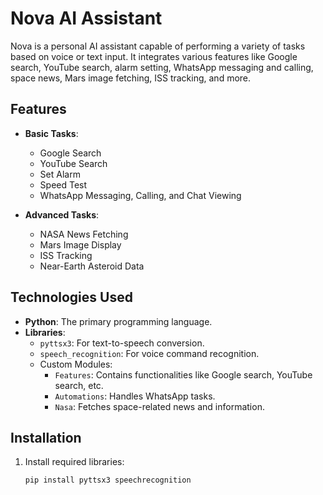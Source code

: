 # Nova AI Assistant

Nova is a personal AI assistant capable of performing a variety of tasks based on voice or text input. It integrates various features like Google search, YouTube search, alarm setting, WhatsApp messaging and calling, space news, Mars image fetching, ISS tracking, and more.

## Features
- **Basic Tasks**: 
  - Google Search
  - YouTube Search
  - Set Alarm
  - Speed Test
  - WhatsApp Messaging, Calling, and Chat Viewing

- **Advanced Tasks**: 
  - NASA News Fetching
  - Mars Image Display
  - ISS Tracking
  - Near-Earth Asteroid Data

## Technologies Used
- **Python**: The primary programming language.
- **Libraries**:
  - `pyttsx3`: For text-to-speech conversion.
  - `speech_recognition`: For voice command recognition.
  - Custom Modules: 
    - `Features`: Contains functionalities like Google search, YouTube search, etc.
    - `Automations`: Handles WhatsApp tasks.
    - `Nasa`: Fetches space-related news and information.

## Installation
1. Install required libraries:
   ```bash
   pip install pyttsx3 speechrecognition
